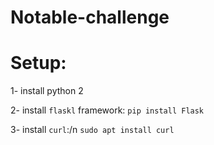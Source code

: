 # Notable-challenge
# Setup:
1- install python 2

2- install `flaskl` framework:
`pip install Flask`

3- install `curl`:/n
`sudo apt install curl`
